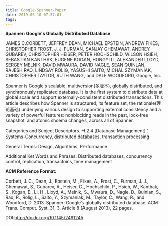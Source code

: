 ```yaml
---
title: Google-Spanner-Paper
date: 2019-06-10 07:57:01
tags:
---
```


**Spanner: Google's Globally Distributed Database**

JAMES C.CORBETT, JEFFREY DEAN, MICHAEL EPSTEIN, ANDREW FIKES, CHRISTOPHER FROST,  J. J. FURMAN, SANJAY GHEMAWAT, ANDREY GUBAREV, CHRISTOPHER HEISER, PETER HOCHSCHILD, WILSON HSIEH, SEBASTIAN KANTHAK, EUGENE KOGAN, HONGYI LI, ALEXANDER LLOYD, SERGEY MELNIK, DAVID MWAURA, DAVID NAGLE, SEAN QUINLAN, RAJESH RAO, LINDSAY ROLIG, YASUSHI SAITO, MICHAL SZYMANIAK, CHRISTOPHER TAYLOR, RUTH WANG, and DALE WOODFORD, Google, Inc.

Spanner is Google's scalable, multiversion(多版本), globally distributed, and synchronously replicated database. It is the first system to distribute data at global scale and support externally-consistent distributed transactions. This article describes how Spanner is structured, its feature set, the rationale(理论基础) underlying various design to supporting external consistency and a variety of powerful features: nonblocking reads in the past, lock-free snapshot, and atomic shcema changes, across all of Spanner.

Categories and Subject Descriptors. H.2.4 [Database Management]：Systems-Concurrency, distributed databases, transaction processing

General Terms: Design, Algorithms, Performance

Additional Ket Words and Phrases: Distributed databases, concurrency control, replication, transactoins, time management

**ACM Reference Format:** 

Corbett, J. C., Dean, J., Epstein, M., Fikes, A., Frost, C., Furman, J. J., Ghemawat, S., Gubarev, A., Heiser, C., Hochschild, P., Hsieh, W., Kanthak, S., Kogan, E., Li, H., Lloyd, A., Melnik, S., Mwaura, D., Nagle, D., Quinlan, S., Rao, R., Rolig, L., Saito, Y., Szymaniak, M., Taylor, C., Wang, R., and Woodford, D. 2013. Spanner: Google’s globally distributed database. ACM Trans. Comput. Syst. 31, 3, Article 8 (August 2013), 22 pages.

DOI:http://dx.doi.org/10.1145/2491245

